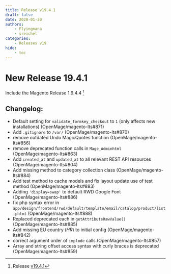 ```yaml
---
title: Release v19.4.1
draft: false
date: 2020-01-30
authors:
    - Flyingmana
    - sreichel
categories:
    - Releases v19
hide:
    - toc
---
```


# New Release 19.4.1

Include the Magento Release 1.9.4.4 [^1]

<!-- more -->

## Changelog:

- Default setting for `validate_formkey_checkout` to `1` (only affects new installations) (OpenMage/magento-lts#871)
- Add `.gitignore` to `/var/` (OpenMage/magento-lts#870)
- remove outdated Undo MagicQuotes function (OpenMage/magento-lts#856)
- remove deprecated function calls in `Mage_Adminhtml` (OpenMage/magento-lts#863)
- Add `created_at` and `updated_at` to all relevant REST API resources (OpenMage/magento-lts#804)
- Add missing method to category collection class (OpenMage/magento-lts#884)
- Add test method to cache models and fix layout update use of test method (OpenMage/magento-lts#883)
- Adding `'display=swap'` to default RWD Google Font (OpenMage/magento-lts#886)
- fix php syntax error in `app/design/frontend/rwd/default/template/email/catalog/product/list.phtml` (OpenMage/magento-lts#888)
- Replaced deprecated each in `getAttributeRawValue()` (OpenMage/magento-lts#885)
- Add missing EU country (_HR_) to initial config (OpenMage/magento-lts#842)
- correct argument order of `implode` calls (OpenMage/magento-lts#857)
- Array and string offset access syntax with curly braces is deprecated (OpenMage/magento-lts#859)

[^1]: Release [v19.4.1](https://github.com/OpenMage/magento-lts/releases/tag/v19.4.1)

